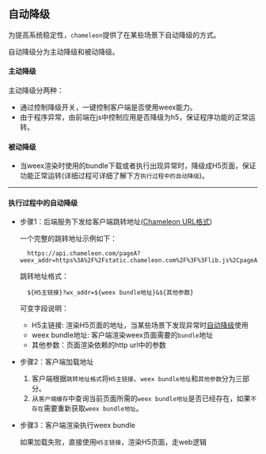 ## 自动降级

为提高系统稳定性，`chameleon`提供了在某些场景下自动降级的方式。

自动降级分为主动降级和被动降级。

#### 主动降级

主动降级分两种：

  - 通过控制降级开关，一键控制客户端是否使用weex能力。
  - 由于程序异常，由前端在js中控制应用是否降级为h5，保证程序功能的正常运转。

#### 被动降级

  - 当weex渲染时使用的bundle下载或者执行出现异常时，降级成H5页面，保证功能正常运转(详细过程可详细了解下方`执行过程中的自动降级`)。

----------

#### 执行过程中的自动降级

- 步骤1：后端服务下发给客户端跳转地址([Chameleon URL格式](../framework/chameleon_url.html))

    一个完整的跳转地址示例如下：

        https://api.chameleon.com/pageA?weex_addr=https%3A%2F%2Fstatic.chameleon.com%2F%3F%3Flib.js%2CpageA.js%2CpageB.js%2CpageC.js&otherparam=xxx

    跳转地址格式：

        ${H5主链接}?wx_addr=${weex bundle地址}&${其他参数}

    可变字段说明：

    - H5主链接: 渲染H5页面的地址，当某些场景下发现异常时[自动降级](./exception.html)使用
    - weex bundle地址: 客户端渲染weex页面需要的`bundle`地址
    - 其他参数：页面渲染依赖的http url中的参数

- 步骤2：客户端加载地址

    1. 客户端根据`跳转地址格式`将`H5主链接`、`weex bundle地址`和`其他参数`分为三部分。
    2. 从`客户端缓存`中查询当前页面所需的`weex bundle地址`是否已经存在，如果`不存在`需要重新获取`weex bundle地址`。

- 步骤3：客户端渲染执行weex bundle

    如果加载失败，直接使用`H5主链接`，渲染H5页面，走web逻辑
